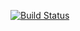 [![Build Status](https://www.travis-ci.org/LordLukin/StudentsDatabase.svg?branch=master)](https://www.travis-ci.org/LordLukin/StudentsDatabase)
